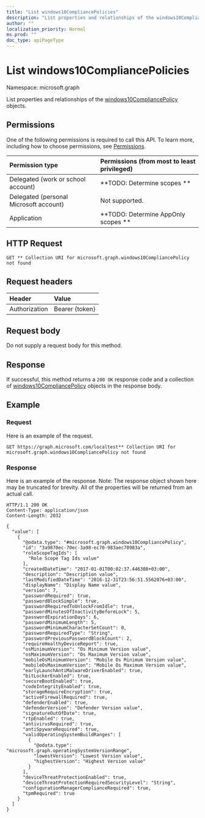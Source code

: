 ```yaml
---
title: "List windows10CompliancePolicies"
description: "List properties and relationships of the windows10CompliancePolicy objects."
author: ""
localization_priority: Normal
ms.prod: ""
doc_type: apiPageType
---
```


# List windows10CompliancePolicies

Namespace: microsoft.graph

List properties and relationships of the [windows10CompliancePolicy](../resources/windows10compliancepolicy.md) objects.

## Permissions
One of the following permissions is required to call this API. To learn more, including how to choose permissions, see [Permissions](/concepts/permissions-reference.md).

|Permission type|Permissions (from most to least privileged)|
|:---|:---|
|Delegated (work or school account)|**TODO: Determine scopes **|
|Delegated (personal Microsoft account)|Not supported.|
|Application|**TODO: Determine AppOnly scopes **|

## HTTP Request
<!-- {
  "blockType": "ignored"
}
-->
``` http
GET ** Collection URI for microsoft.graph.windows10CompliancePolicy not found
```

## Request headers
|Header|Value|
|:---|:---|
|Authorization|Bearer {token}|

## Request body
Do not supply a request body for this method.

## Response
If successful, this method returns a `200 OK` response code and a collection of [windows10CompliancePolicy](../resources/windows10compliancepolicy.md) objects in the response body.

## Example

### Request
Here is an example of the request.
<!-- {
  "blockType": "request",
  "name": "get_windows10compliancepolicy"
}
-->
``` http
GET https://graph.microsoft.com/localtest** Collection URI for microsoft.graph.windows10CompliancePolicy not found
```

### Response
Here is an example of the response. Note: The response object shown here may be truncated for brevity. All of the properties will be returned from an actual call.
<!-- {
  "blockType": "response",
  "truncated": true,
  "@odata.type": "collection(microsoft.graph.windows10compliancepolicy)"
}
-->
``` http
HTTP/1.1 200 OK
Content-Type: application/json
Content-Length: 2032

{
  "value": [
    {
      "@odata.type": "#microsoft.graph.windows10CompliancePolicy",
      "id": "3a9870ec-70ec-3a98-ec70-983aec70983a",
      "roleScopeTagIds": [
        "Role Scope Tag Ids value"
      ],
      "createdDateTime": "2017-01-01T00:02:37.446308+03:00",
      "description": "Description value",
      "lastModifiedDateTime": "2016-12-31T23:56:51.5562076+03:00",
      "displayName": "Display Name value",
      "version": 7,
      "passwordRequired": true,
      "passwordBlockSimple": true,
      "passwordRequiredToUnlockFromIdle": true,
      "passwordMinutesOfInactivityBeforeLock": 5,
      "passwordExpirationDays": 6,
      "passwordMinimumLength": 5,
      "passwordMinimumCharacterSetCount": 0,
      "passwordRequiredType": "String",
      "passwordPreviousPasswordBlockCount": 2,
      "requireHealthyDeviceReport": true,
      "osMinimumVersion": "Os Minimum Version value",
      "osMaximumVersion": "Os Maximum Version value",
      "mobileOsMinimumVersion": "Mobile Os Minimum Version value",
      "mobileOsMaximumVersion": "Mobile Os Maximum Version value",
      "earlyLaunchAntiMalwareDriverEnabled": true,
      "bitLockerEnabled": true,
      "secureBootEnabled": true,
      "codeIntegrityEnabled": true,
      "storageRequireEncryption": true,
      "activeFirewallRequired": true,
      "defenderEnabled": true,
      "defenderVersion": "Defender Version value",
      "signatureOutOfDate": true,
      "rtpEnabled": true,
      "antivirusRequired": true,
      "antiSpywareRequired": true,
      "validOperatingSystemBuildRanges": [
        {
          "@odata.type": "microsoft.graph.operatingSystemVersionRange",
          "lowestVersion": "Lowest Version value",
          "highestVersion": "Highest Version value"
        }
      ],
      "deviceThreatProtectionEnabled": true,
      "deviceThreatProtectionRequiredSecurityLevel": "String",
      "configurationManagerComplianceRequired": true,
      "tpmRequired": true
    }
  ]
}
```

